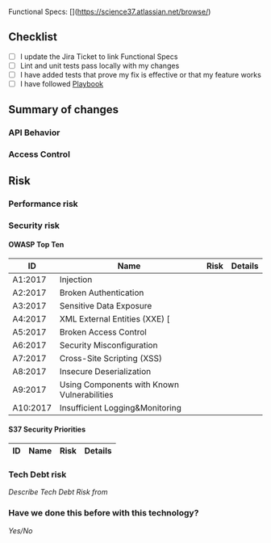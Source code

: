 Functional Specs: [<Jira Ticket>](https://science37.atlassian.net/browse/<Jira Ticket>)

## Checklist

 - [ ] I update the Jira Ticket to link Functional Specs
 - [ ] Lint and unit tests pass locally with my changes
 - [ ] I have added tests that prove my fix is effective or that my feature works
 - [ ] I have followed [Playbook](https://science37.atlassian.net/wiki/spaces/TECH/pages/484147358/Implementation+Specification+Playbook)

## Summary of changes

### API Behavior

### Access Control

## Risk

### Performance risk

### Security risk

#### OWASP Top Ten

| ID | Name | Risk | Details |
|----------|---------------------------------------------|------|--------------|
| A1:2017 | Injection |  |  |
| A2:2017 | Broken Authentication |  |  |
| A3:2017 | Sensitive Data Exposure |  |  |
| A4:2017 | XML External Entities (XXE) [ |  |  |
| A5:2017 | Broken Access Control | | |
| A6:2017 | Security Misconfiguration |  |  |
| A7:2017 | Cross-Site Scripting (XSS) |  |  |
| A8:2017 | Insecure Deserialization |  |  |
| A9:2017 | Using Components with Known Vulnerabilities |  |  |
| A10:2017 | Insufficient Logging&Monitoring |  |  |

#### S37 Security Priorities

| ID | Name | Risk | Details |
|----------|---------------------------------------------|------|--------------|

### Tech Debt risk
_Describe Tech Debt Risk from_

### Have we done this before with this technology?
_Yes/No_
